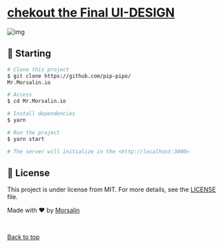 # [chekout the Final UI-DESIGN](https://gracious-heisenberg-1f7fda.netlify.app/)

<img src="https://res.cloudinary.com/codecaamp/image/upload/v1612438012/Screenshot_74_gvfuxa.png" alt="img">



## :checkered_flag: Starting ##

```bash
# Clone this project
$ git clone https://github.com/pip-pipo/
Mr.Morsalin.io

# Access
$ cd Mr.Morsalin.io

# Install dependencies
$ yarn

# Run the project
$ yarn start

# The server will initialize in the <http://localhost:3000>
```

## :memo: License ##

This project is under license from MIT. For more details, see the [LICENSE](LICENSE.md) file.


Made with :heart: by <a href="https://github.com/pip-pipo" target="_blank">Morsalin</a>

&#xa0;

<a href="#top">Back to top</a>
